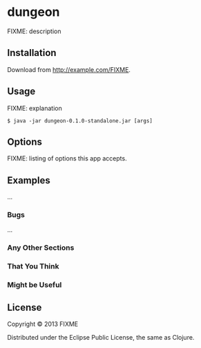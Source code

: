 # dungeon

FIXME: description

## Installation

Download from http://example.com/FIXME.

## Usage

FIXME: explanation

    $ java -jar dungeon-0.1.0-standalone.jar [args]

## Options

FIXME: listing of options this app accepts.

## Examples

...

### Bugs

...

### Any Other Sections
### That You Think
### Might be Useful

## License

Copyright © 2013 FIXME

Distributed under the Eclipse Public License, the same as Clojure.
